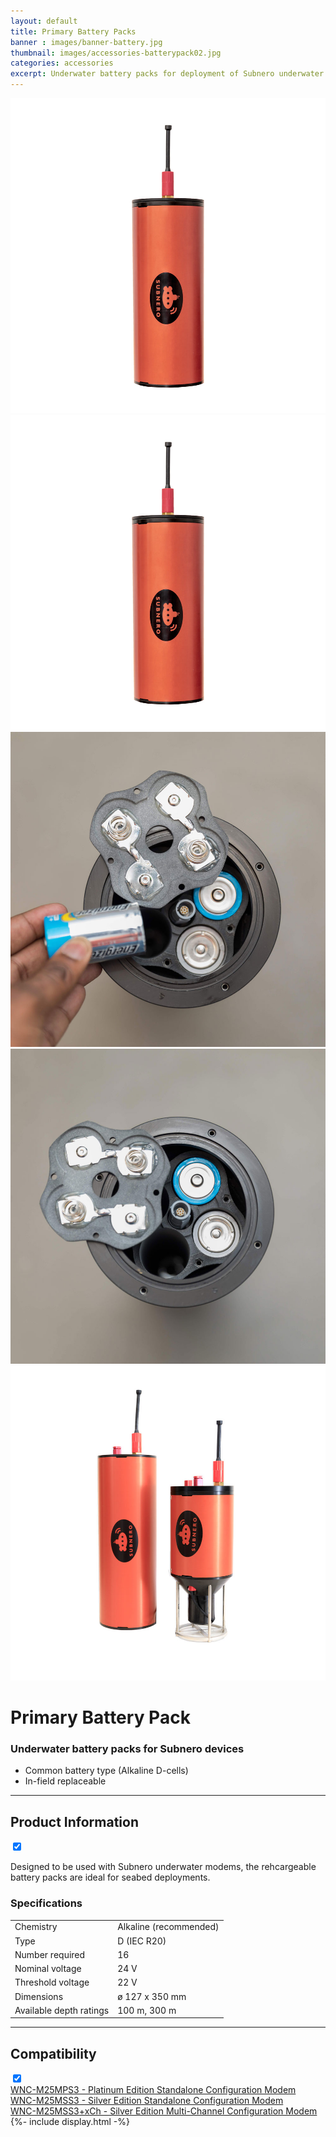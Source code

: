 ```yaml
---
layout: default
title: Primary Battery Packs
banner : images/banner-battery.jpg
thumbnail: images/accessories-batterypack02.jpg
categories: accessories
excerpt: Underwater battery packs for deployment of Subnero underwater modems.
---
```


<div class='full tall' style='background-image: url({{site.baseurl}}/{{page.banner}});'>
  <div class='row'>
    <div class='large-12 columns'>
      <!-- {% include section-header.html title=page.title tagline=page.tagline color=page.title_color class="big" %} -->
    </div>
  </div>
  <div class='four spacing'></div>
  <div class='four spacing'></div>
</div>

<div class='full bg-grey'>
  <div class='row'>
      <div class='accessories'>
        <div class='accessories-img'>
            <div class='mod modBlogPost big'>
              <img id='main-img' src='/images/accessories-batterypack02.jpg'>
            </div>
            <div class='modGallery'>
              <div class='media modTeamMember shortcode-list'>
                <div class="member current-li"><a class='image-nav'><img src='/images/accessories-batterypack02.jpg'></a></div>
                <div class="member"><a class='image-nav'><img src='/images/accessories-batterypack03.jpg'></a></div>
                <div class="member"><a class='image-nav'><img src='/images/accessories-batterypack04.jpg'></a></div>
                <div class="member"><a class='image-nav'><img src='/images/accessories-batterypack01.jpg'></a></div>
              </div>
            </div>
        </div>
        <div class='accessories-info'>
          <h1>Primary Battery Pack</h1>
          <h3>Underwater battery packs for Subnero devices</h3>
          <ul>
            <li>Common battery type (Alkaline D-cells)</li>
            <li>In-field replaceable</li>
          </ul>
        </div>
      </div>
      <hr>
      <div class='wrap-collapsible'>
        <h2>Product Information</h2>
        <input id ='product' class='toggle' type='checkbox' checked>
        <label class='lbl-toggle' for='product'></label>
        <div class='collapsible-content'>
          <p>Designed to be used with Subnero underwater modems, the rehcargeable battery packs are ideal for seabed deployments.</p>
          <h3>Specifications</h3>
          <table style="width:100%">
            <tr>
              <td>Chemistry</td>
              <td>Alkaline (recommended)</td>
            </tr>
            <tr>
              <td>Type</td>
              <td>D (IEC R20)</td>
            </tr>
            <tr>
              <td>Number required</td>
              <td>16</td>
            </tr>
            <tr>
              <td>Nominal voltage</td>
              <td>24 V</td>
            </tr>
            <tr>
              <td>Threshold voltage</td>
              <td>22 V</td>
            </tr>
            <tr>
              <td>Dimensions</td>
              <td>ø 127 x 350 mm</td>
            </tr>
            <tr>
              <td>Available depth ratings</td>
              <td>100 m, 300 m</td>
            </tr>
          </table>
        </div>
      </div>
      <hr>
      <div class='wrap-collapsible'>
        <h2>Compatibility</h2>
        <input id ='compatibility' class='toggle' type='checkbox' checked>
        <label class='lbl-toggle' for='compatibility'></label>
        <div class='collapsible-content'>
          <div class="brochure-container">
            <a href="{{site.baseurl}}/products/wnc-m25mps3">WNC-M25MPS3 - Platinum Edition Standalone Configuration Modem</a>
          </div>
          <div class="brochure-container">
            <a href="{{site.baseurl}}/products/wnc-m25mss3">WNC-M25MSS3 - Silver Edition Standalone Configuration Modem</a>
          </div>
          <div class="brochure-container">
            <a href="{{site.baseurl}}/products/wnc-m25mss3+xch">WNC-M25MSS3+xCh - Silver Edition Multi-Channel Configuration Modem</a>
          </div>
      </div>
  </div>
</div>
{%- include display.html -%}